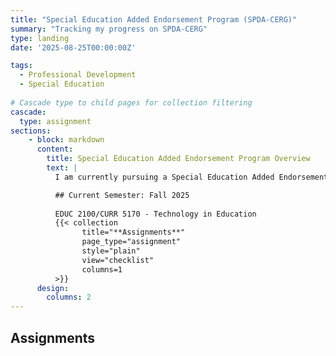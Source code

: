 ```yaml
---
title: "Special Education Added Endorsement Program (SPDA-CERG)"
summary: "Tracking my progress on SPDA-CERG"
type: landing
date: '2025-08-25T00:00:00Z'

tags:
  - Professional Development
  - Special Education
  
# Cascade type to child pages for collection filtering
cascade:    
  type: assignment
sections:
    - block: markdown
      content:
        title: Special Education Added Endorsement Program Overview
        text: |
          I am currently pursuing a Special Education Added Endorsement at UCCS to enhance my ability to serve students.

          ## Current Semester: Fall 2025
          
          EDUC 2100/CURR 5170 - Technology in Education
          {{< collection 
                title="**Assignments**" 
                page_type="assignment"
                style="plain"
                view="checklist"
                columns=1
          >}}
      design:
        columns: 2        
---
```


## Assignments
